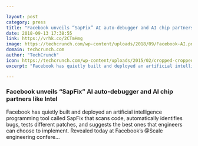 ```yaml
---

layout: post
category: press
title: "Facebook unveils “SapFix” AI auto-debugger and AI chip partners like Intel"
date: 2018-09-13 17:38:55
link: https://vrhk.co/2CTmHmg
image: https://techcrunch.com/wp-content/uploads/2018/09/Facebook-AI.png?w=712
domain: techcrunch.com
author: "TechCrunch"
icon: https://techcrunch.com/wp-content/uploads/2015/02/cropped-cropped-favicon-gradient.png?w=180
excerpt: "Facebook has quietly built and deployed an artificial intelligence programming tool called SapFix that scans code, automatically identifies bugs, tests different patches, and suggests the best ones that engineers can choose to implement. Revealed today at Facebook’s @Scale engineering confere…"

---
```


### Facebook unveils “SapFix” AI auto-debugger and AI chip partners like Intel

Facebook has quietly built and deployed an artificial intelligence programming tool called SapFix that scans code, automatically identifies bugs, tests different patches, and suggests the best ones that engineers can choose to implement. Revealed today at Facebook’s @Scale engineering confere…